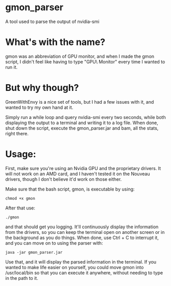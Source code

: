 # gmon_parser

A tool used to parse the output of nvidia-smi

# What's with the name?

gmon was an abbreviation of GPU monitor, and when I made the gmon script, I didn't feel like having to type "GPU\ Monitor" every time I wanted to run it.

# But why though?

GreenWithEnvy is a nice set of tools, but I had a few issues with it, and wanted to try my own hand at it.

Simply run a while loop and query nvidia-smi every two seconds, while both displaying the output to a terminal and writing it to
a log file. When done, shut down the script, execute the gmon_parser.jar and bam, all the stats, right there.

# Usage:

First, make sure you're using an Nvidia GPU and the proprietary drivers. It will not work on an AMD card, and I haven't tested it on the Nouveau drivers, though I don't believe it'd work on those either.<br>

Make sure that the bash script, gmon, is executable by using:

    chmod +x gmon

After that use:

    ./gmon

and that should get you logging. It'll continuously display the information from the drivers, so you can keep the terminal open on another screen or in the background as you do things. When done, use Ctrl + C to interrupt it, and you can move on to using the parser with:

    java -jar gmon_parser.jar

Use that, and it will display the parsed information in the terminal. If you wanted to make life easier on yourself, you could move gmon into /usr/local/bin so that you can execute it anywhere, without needing to type in the path to it.